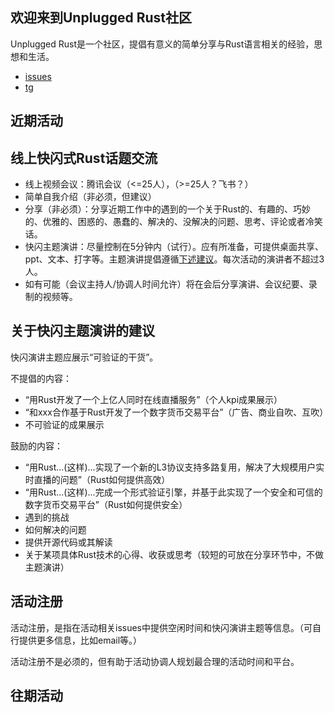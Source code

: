 ## 欢迎来到Unplugged Rust社区

Unplugged Rust是一个社区，提倡有意义的简单分享与Rust语言相关的经验，思想和生活。

* [issues](https://github.com/unplugged-rust/unplugged-rust.github.io/issues)
* [tg](https://t.me/unplugged_rust)

## 近期活动


## 线上快闪式Rust话题交流

* 线上视频会议：腾讯会议（<=25人），（>=25人？飞书？）
* 简单自我介绍（非必须，但建议）
* 分享（非必须）：分享近期工作中的遇到的一个关于Rust的、有趣的、巧妙的、优雅的、困惑的、愚蠢的、解决的、没解决的问题、思考、评论或者冷笑话。
* 快闪主题演讲：尽量控制在5分钟内（试行）。应有所准备，可提供桌面共享、ppt、文本、打字等。主题演讲提倡遵循[下述建议](#关于快闪主题演讲的建议)。每次活动的演讲者不超过3人。
* 如有可能（会议主持人/协调人时间允许）将在会后分享演讲、会议纪要、录制的视频等。

## 关于快闪主题演讲的建议

快闪演讲主题应展示“可验证的干货”。

不提倡的内容：
* “用Rust开发了一个上亿人同时在线直播服务”（个人kpi成果展示）
* “和xxx合作基于Rust开发了一个数字货币交易平台”（广告、商业自吹、互吹）
* 不可验证的成果展示

鼓励的内容：
* “用Rust...(这样)...实现了一个新的L3协议支持多路复用，解决了大规模用户实时直播的问题”（Rust如何提供高效）
* “用Rust...(这样)...完成一个形式验证引擎，并基于此实现了一个安全和可信的数字货币交易平台”（Rust如何提供安全）
* 遇到的挑战
* 如何解决的问题
* 提供开源代码或其解读
* 关于某项具体Rust技术的心得、收获或思考（较短的可放在分享环节中，不做主题演讲）

## 活动注册
活动注册，是指在活动相关issues中提供空闲时间和快闪演讲主题等信息。（可自行提供更多信息，比如email等。）

活动注册不是必须的，但有助于活动协调人规划最合理的活动时间和平台。

## 往期活动